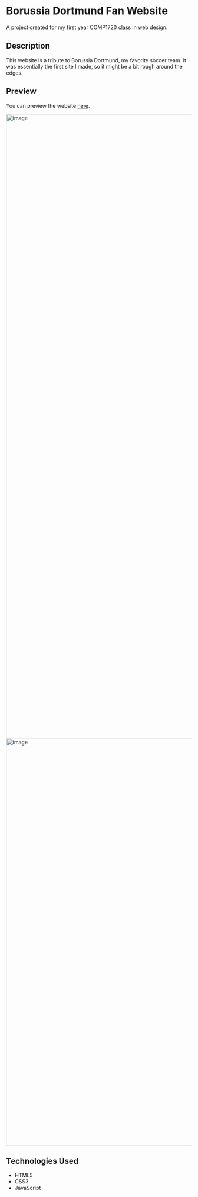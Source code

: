 # Borussia Dortmund Fan Website

A project created for my first year COMP1720 class in web design.

## Description

This website is a tribute to Borussia Dortmund, my favorite soccer team. It was essentially the first site I made, so it might be a bit rough around the edges.

## Preview

You can preview the website [here](https://html-preview.github.io/?url=https://raw.githubusercontent.com/andrew1k3/dortmund/main/index.html).

<img width="1688" alt="image" src="https://github.com/andrew1k3/dortmund/assets/95467716/dc32a9f4-b809-4f1d-8203-3b7e56bd7001">
<img width="1102" alt="image" src="https://github.com/andrew1k3/dortmund/assets/95467716/9d704085-0f55-41d0-9944-50d948c2933d">


## Technologies Used

- HTML5
- CSS3
- JavaScript

